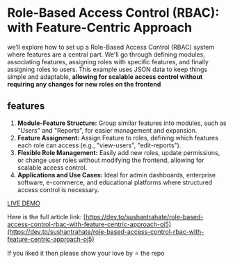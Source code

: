 # Role-Based Access Control (RBAC): with Feature-Centric Approach

we’ll explore how to set up a Role-Based Access Control (RBAC) system where features are a central part. We'll go through defining modules, associating features, assigning roles with specific features, and finally assigning roles to users. This example uses JSON data to keep things simple and adaptable, **allowing for scalable access control without requiring any changes for new roles on the frontend**

## features

1. **Module-Feature Structure:** Group similar features into modules, such as "Users" and "Reports", for easier management and expansion.
2. **Feature Assignment:** Assign Feature to roles, defining which features each role can access (e.g., "view-users", "edit-reports").
3. **Flexible Role Management:** Easily add new roles, update permissions, or change user roles without modifying the frontend, allowing for scalable access control.
4. **Applications and Use Cases:** Ideal for admin dashboards, enterprise software, e-commerce, and educational platforms where structured access control is necessary.

[LIVE DEMO](https://sushantrahate.github.io/role-based-access-control)

Here is the full article link: [https://dev.to/sushantrahate/role-based-access-control-rbac-with-feature-centric-approach-oj5](https://dev.to/sushantrahate/role-based-access-control-rbac-with-feature-centric-approach-oj5)

If you liked it then please show your love by ⭐ the repo
